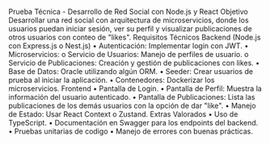 Prueba Técnica - Desarrollo de Red Social con Node.js y React
Objetivo
Desarrollar una red social con arquitectura de microservicios, donde los usuarios
puedan iniciar sesión, ver su perfil y visualizar publicaciones de otros usuarios con
conteo de "likes".
Requisitos Técnicos
Backend (Node.js con Express.js o Nest.js)
• Autenticación: Implementar login con JWT.
• Microservicios:
o Servicio de Usuarios: Manejo de perfiles de usuario.
o Servicio de Publicaciones: Creación y gestión de publicaciones con
likes.
• Base de Datos: Oracle utilizando algún ORM.
• Seeder: Crear usuarios de prueba al iniciar la aplicación.
• Contenedores: Dockerizar los microservicios.
Frontend
• Pantalla de Login.
• Pantalla de Perfil: Muestra la información del usuario autenticado.
• Pantalla de Publicaciones: Lista las publicaciones de los demás usuarios con
la opción de dar "like".
• Manejo de Estado: Usar React Context o Zustand.
Extras Valorados
• Uso de TypeScript.
• Documentación en Swagger para los endpoints del backend.
• Pruebas unitarias de codigo
• Manejo de errores con buenas prácticas.
